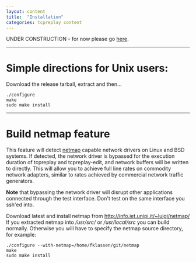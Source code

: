 ```yaml
---
layout: content
title:  "Installation"
categories: tcpreplay content
---
```


UNDER CONSTRUCTION - for now please go [here][legacy_wiki].

---
Simple directions for Unix users: 
=================================  
Download the release tarball, extract and then...

```
./configure 
make
sudo make install
```

---
Build netmap feature
====================
This feature will detect [netmap][nm]
capable network drivers on Linux and BSD 
systems. If detected, the network driver is bypassed for the execution 
duration of tcpreplay and tcpreplay-edit, and network buffers will be 
written to directly. This will allow you to achieve full line rates on 
commodity network adapters, similar to rates achieved by commercial network 
traffic generators.

**Note** that bypassing the network driver will disrupt other applications connected
through the test interface. Don't test on the same interface you ssh'ed into.

Download latest and install netmap from <http://info.iet.unipi.it/~luigi/netmap/>
If you extracted netmap into */usr/src/* or */usr/local/src* you can build normally. Otherwise you 
will have to specify the netmap source directory, for example:

```
./configure --with-netmap=/home/fklassen/git/netmap
make
sudo make install
```






[legacy_wiki]:  http://tcpreplay.synfin.net
[gplv3]:    http://www.gnu.org/licenses/gpl-3.0.html
[nm]:       http://info.iet.unipi.it/~luigi/netmap/
[flow]:     http://en.wikipedia.org/wiki/Traffic_flow_%28computer_networking%29
